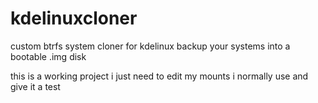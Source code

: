 # kdelinuxcloner
custom btrfs system cloner for kdelinux backup your systems into a bootable .img disk

this is a working project i just need to edit my mounts i normally use and give it a test
